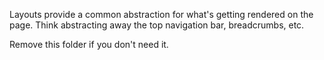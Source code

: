 Layouts provide a common abstraction for what's getting rendered on the page. Think abstracting away the top navigation bar, breadcrumbs, etc.

Remove this folder if you don't need it.
